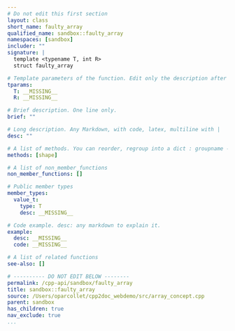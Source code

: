 ```yaml
---
# Do not edit this first section
layout: class
short_name: faulty_array
qualified_name: sandbox::faulty_array
namespaces: [sandbox]
includer: ""
signature: |
  template <typename T, int R>
  struct faulty_array

# Template parameters of the function. Edit only the description after the :
tparams:
  T: __MISSING__
  R: __MISSING__

# Brief description. One line only.
brief: ""

# Long description. Any Markdown, with code, latex, multiline with |
desc: ""

# A list of methods. You can reorder, regroup into a dict : groupname -> list
methods: [shape]

# A list of non_member_functions
non_member_functions: []

# Public member types
member_types:
  value_t:
    type: T
    desc: __MISSING__

# Code example. desc: any markdown to explain it.
example:
  desc: __MISSING__
  code: __MISSING__

# A list of related functions
see-also: []

# ---------- DO NOT EDIT BELOW --------
permalink: /cpp-api/sandbox/faulty_array
title: sandbox::faulty_array
source: /Users/oparcollet/cpp2doc_webdemo/src/array_concept.cpp
parent: sandbox
has_children: true
nav_exclude: true
...
```



